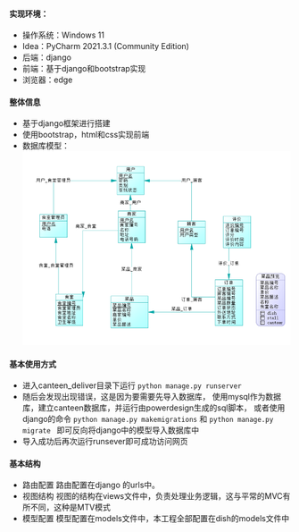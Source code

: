 #### 实现环境：
- 操作系统：Windows 11 
- Idea：PyCharm 2021.3.1 (Community Edition)
- 后端：django
- 前端：基于django和bootstrap实现
- 浏览器：edge
#### 整体信息
- 基于django框架进行搭建
- 使用bootstrap，html和css实现前端
- 数据库模型：
![img](./1.png)
####  基本使用方式
- 进入canteen_deliver目录下运行  ` python manage.py runserver `
-  随后会发现出现错误，这是因为要需要先导入数据库，
使用mysql作为数据库，建立canteen数据库，并运行由powerdesign生成的sql脚本，
或者使用django的命令 `python manage.py makemigrations` 和 ` python manage.py migrate  `
即可反向将django中的模型导入数据库中
- 导入成功后再次运行runsever即可成功访问网页

#### 基本结构
- 路由配置
	路由配置在django 的urls中。
-  视图结构
视图的结构在views文件中，负责处理业务逻辑，这与平常的MVC有所不同，这种是MTV模式
- 模型配置
模型配置在models文件中，本工程全部配置在dish的models文件中
